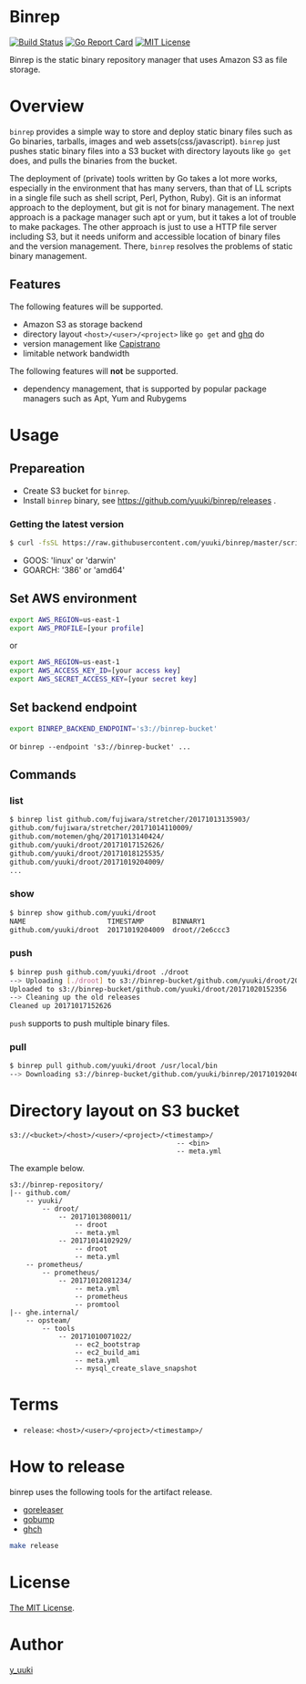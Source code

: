 Binrep
======

[![Build Status](https://travis-ci.org/yuuki/binrep.png?branch=master)][travis]
[![Go Report Card](https://goreportcard.com/badge/github.com/yuuki/droot)][goreportcard]
[![MIT License](http://img.shields.io/badge/license-MIT-blue.svg?style=flat-square)][license]

[travis]: https://travis-ci.org/yuuki/binrep
[goreportcard]: (https://goreportcard.com/report/github.com/yuuki/binrep)
[license]: https://github.com/yuuki/binrep/blob/master/LICENSE

Binrep is the static binary repository manager that uses Amazon S3 as file storage.

# Overview

`binrep` provides a simple way to store and deploy static binary files such as Go binaries, tarballs, images and web assets(css/javascript). `binrep` just pushes static binary files into a S3 bucket with directory layouts like `go get` does, and pulls the binaries from the bucket.

The deployment of (private) tools written by Go takes a lot more works, especially in the environment that has many servers, than that of LL scripts in a single file such as shell script, Perl, Python, Ruby). Git is an informat approach to the deployment, but git is not for binary management. The next approach is a package manager such apt or yum, but it takes a lot of trouble to make packages. The other approach is just to use a HTTP file server including S3, but it needs uniform and accessible location of binary files and the version management. There, `binrep` resolves the problems of static binary management.

## Features

The following features will be supported.

- Amazon S3 as storage backend
- directory layout `<host>/<user>/<project>` like `go get` and [ghq](https://github.com/motemen/ghq) do
- version management like [Capistrano](http://capistranorb.com/)
- limitable network bandwidth

The following features will **not** be supported.

- dependency management, that is supported by popular package managers such as Apt, Yum and Rubygems

# Usage

## Prepareation

- Create S3 bucket for `binrep`.
- Install `binrep` binary, see https://github.com/yuuki/binrep/releases .

### Getting the latest version

```sh
$ curl -fsSL https://raw.githubusercontent.com/yuuki/binrep/master/scripts/install_latest_binary | bash /dev/stdin $GOOS $GOARCH | tar --exclude 'README.md' --exclude 'LICENSE' -xzf - -C /usr/local/bin/
```

- GOOS: 'linux' or 'darwin'
- GOARCH: '386' or 'amd64'

## Set AWS environment

```sh
export AWS_REGION=us-east-1
export AWS_PROFILE=[your profile]
```

or

```sh
export AWS_REGION=us-east-1
export AWS_ACCESS_KEY_ID=[your access key]
export AWS_SECRET_ACCESS_KEY=[your secret key]
```

## Set backend endpoint

```sh
export BINREP_BACKEND_ENDPOINT='s3://binrep-bucket'
```

or `binrep --endpoint 's3://binrep-bucket' ...`

## Commands

### list

```sh
$ binrep list github.com/fujiwara/stretcher/20171013135903/
github.com/fujiwara/stretcher/20171014110009/
github.com/motemen/ghq/20171013140424/
github.com/yuuki/droot/20171017152626/
github.com/yuuki/droot/20171018125535/
github.com/yuuki/droot/20171019204009/
...
```

### show

```sh
$ binrep show github.com/yuuki/droot
NAME                    TIMESTAMP       BINNARY1
github.com/yuuki/droot  20171019204009  droot//2e6ccc3
```

### push

```sh
$ binrep push github.com/yuuki/droot ./droot
--> Uploading [./droot] to s3://binrep-bucket/github.com/yuuki/droot/20171020152356
Uploaded to s3://binrep-bucket/github.com/yuuki/droot/20171020152356
--> Cleaning up the old releases
Cleaned up 20171017152626
```

`push` supports to push multiple binary files.

### pull

```sh
$ binrep pull github.com/yuuki/droot /usr/local/bin
--> Downloading s3://binrep-bucket/github.com/yuuki/binrep/20171019204009 to /usr/local/bin
```

# Directory layout on S3 bucket

```
s3://<bucket>/<host>/<user>/<project>/<timestamp>/
                                         -- <bin>
                                         -- meta.yml
```

The example below.

```
s3://binrep-repository/
|-- github.com/
    -- yuuki/
        -- droot/
            -- 20171013080011/
                -- droot
                -- meta.yml
            -- 20171014102929/
                -- droot
                -- meta.yml
    -- prometheus/
        -- prometheus/
            -- 20171012081234/
                -- meta.yml
                -- prometheus
                -- promtool
|-- ghe.internal/
    -- opsteam/
        -- tools
            -- 20171010071022/
                -- ec2_bootstrap
                -- ec2_build_ami
                -- meta.yml
                -- mysql_create_slave_snapshot

```

# Terms

- `release`: `<host>/<user>/<project>/<timestamp>/`

# How to release

binrep uses the following tools for the artifact release.

- [goreleaser](https://goreleaser.com/)
- [gobump](https://github.com/motemen/gobump)
- [ghch](https://github.com/Songmu/ghch)

```sh
make release
```

# License

[The MIT License](./LICENSE).

# Author

[y_uuki](https://github.com/yuuki)
